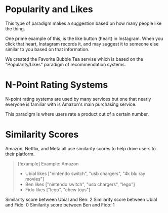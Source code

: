 # Popularity and Likes

This type of paradigm makes a suggestion based on how many people like the thing.

One prime example of this, is the like button (heart) in Instagram. When you click that heart, Instagram records it, and may suggest it to someone else similar to you based on that information.

We created the Favorite Bubble Tea servise which is based on the "Popularity/Likes" paradigm of recommendation systems.

# N-Point Rating Systems

N-point rating systems are used by many services but one that nearly everyone is familiar with is Amazon's main purchasing service.

This paradigm is where users rate a product out of a certain number.

# Similarity Scores

Amazon, Netflix, and Meta all use similarity scores to help drive users to their platform.

> [!example] Example: Amazon
> - Ubial likes ["nintendo switch", "usb chargers", "4k blu ray movies"]
> - Ben likes ["nintendo switch", "usb chargers", "lego"]
> - Fido likes ["lego", "chew toys"]

Similarity score between Ubial and Ben: 2
Similarity score between Ubial and Fido: 0
Similarity score between Ben and Fido: 1
